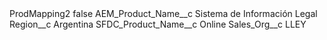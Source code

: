 <?xml version="1.0" encoding="UTF-8"?>
<CustomMetadata xmlns="http://soap.sforce.com/2006/04/metadata" xmlns:xsi="http://www.w3.org/2001/XMLSchema-instance" xmlns:xsd="http://www.w3.org/2001/XMLSchema">
    <label>ProdMapping2</label>
    <protected>false</protected>
    <values>
        <field>AEM_Product_Name__c</field>
        <value xsi:type="xsd:string">Sistema de Información Legal</value>
    </values>
    <values>
        <field>Region__c</field>
        <value xsi:type="xsd:string">Argentina</value>
    </values>
    <values>
        <field>SFDC_Product_Name__c</field>
        <value xsi:type="xsd:string">Online</value>
    </values>
    <values>
        <field>Sales_Org__c</field>
        <value xsi:type="xsd:string">LLEY</value>
    </values>
</CustomMetadata>
